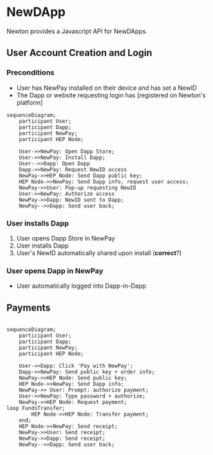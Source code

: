 # NewDApp

Newton provides a Javascript API for NewDApps.

## User Account Creation and Login

### Preconditions

* User has NewPay installed on their device and has set a NewID
* The Dapp or website requesting login has [registered on Newton's platform]

```mermaid
sequenceDiagram;
    participant User;
    participant Dapp;
	participant NewPay;
	participant HEP Node;

	User->>NewPay: Open Dapp Store;
	User->>NewPay: Install Dapp;
	User-->>Dapp: Open Dapp
	Dapp->>NewPay: Request NewID access
	NewPay->>HEP Node: Send Dapp public key;
	HEP Node->>NewPay: Send Dapp info, request user access;
	NewPay->>User: Pop-up requesting NewID
	User->>NewPay: Authorize access
	NewPay->>Dapp: NewID sent to Dapp;
	NewPay-->>Dapp: Send user back;
```

### User installs Dapp

1. User opens Dapp Store in NewPay
2. User installs Dapp
3. User's NewID automatically shared upon install (**correct**?)

### User opens Dapp in NewPay

* User automatically logged into Dapp-in-Dapp

## Payments

```mermaid

sequenceDiagram;
    participant User;
    participant Dapp;
	participant NewPay;
	participant HEP Node;

    User->>Dapp: Click 'Pay with NewPay';
	Dapp->>NewPay: Send public key + order info;
	NewPay->>HEP Node: Send public key;
	HEP Node->>NewPay: Send Dapp info;
	NewPay->> User: Prompt: authorize payment;
	User->>NewPay: Type password + authorize;
	NewPay->>HEP Node: Request payment;
loop FundsTransfer;
        HEP Node->>HEP Node: Transfer payment;
	end;
	HEP Node->>NewPay: Send receipt;
	NewPay->>User: Send receipt;
	NewPay->>Dapp: Send receipt;
	NewPay-->>Dapp: Send user back;
```
